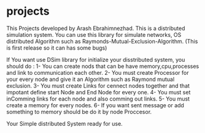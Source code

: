 # projects
This Projects developed by Arash Ebrahimnezhad. This is a distributed simulation system. You can use this library for simulate networks, OS distributed Algorithm such as  Raymonds-Mutual-Exclusion-Algorithm.
(This is first release so it can has some bugs)

If You want use DSim library for initialize your disstributed system, you should do :
1- You can create nods that can  be have memory,cpu,processes and link to communication each other.
2- You must create Processor for your every node and give it an Algorithm such as Raymond mutual exclusion.
3- You must create Links for cennect nodes together and that impotant define start Node and End Node for every one.
4- You must set inComming links for each node and also comming out links.
5- You must create a memory for every nodes.
6- If you want sent message or add something to memory should be do it by node Proccesor.

Your Simple distributed System ready for use.
